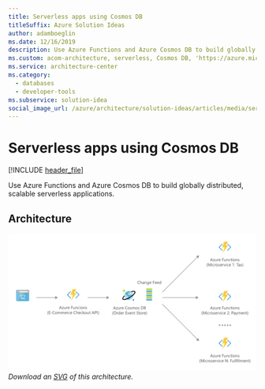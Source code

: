 ```yaml
---
title: Serverless apps using Cosmos DB
titleSuffix: Azure Solution Ideas
author: adamboeglin
ms.date: 12/16/2019
description: Use Azure Functions and Azure Cosmos DB to build globally distributed, scalable serverless applications.
ms.custom: acom-architecture, serverless, Cosmos DB, 'https://azure.microsoft.com/solutions/architecture/serverless-apps-using-cosmos-db/'
ms.service: architecture-center
ms.category:
  - databases
  - developer-tools
ms.subservice: solution-idea
social_image_url: /azure/architecture/solution-ideas/articles/media/serverless-apps-using-cosmos-db.png
---
```


# Serverless apps using Cosmos DB

[!INCLUDE [header_file](../header.md)]

Use Azure Functions and Azure Cosmos DB to build globally distributed, scalable serverless applications.

## Architecture

![Architecture Diagram](../media/serverless-apps-using-cosmos-db.png)
*Download an [SVG](../media/serverless-apps-using-cosmos-db.svg) of this architecture.*

